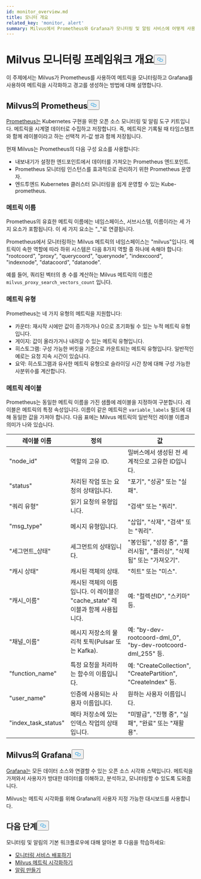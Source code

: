 ```yaml
---
id: monitor_overview.md
title: 모니터 개요
related_key: 'monitor, alert'
summary: Milvus에서 Prometheus와 Grafana가 모니터링 및 알림 서비스에 어떻게 사용되는지 알아보세요.
---
```

<h1 id="Milvus-monitoring-framework-overview" class="common-anchor-header">Milvus 모니터링 프레임워크 개요<button data-href="#Milvus-monitoring-framework-overview" class="anchor-icon" translate="no">
      <svg translate="no"
        aria-hidden="true"
        focusable="false"
        height="20"
        version="1.1"
        viewBox="0 0 16 16"
        width="16"
      >
        <path
          fill="#0092E4"
          fill-rule="evenodd"
          d="M4 9h1v1H4c-1.5 0-3-1.69-3-3.5S2.55 3 4 3h4c1.45 0 3 1.69 3 3.5 0 1.41-.91 2.72-2 3.25V8.59c.58-.45 1-1.27 1-2.09C10 5.22 8.98 4 8 4H4c-.98 0-2 1.22-2 2.5S3 9 4 9zm9-3h-1v1h1c1 0 2 1.22 2 2.5S13.98 12 13 12H9c-.98 0-2-1.22-2-2.5 0-.83.42-1.64 1-2.09V6.25c-1.09.53-2 1.84-2 3.25C6 11.31 7.55 13 9 13h4c1.45 0 3-1.69 3-3.5S14.5 6 13 6z"
        ></path>
      </svg>
    </button></h1><p>이 주제에서는 Milvus가 Prometheus를 사용하여 메트릭을 모니터링하고 Grafana를 사용하여 메트릭을 시각화하고 경고를 생성하는 방법에 대해 설명합니다.</p>
<h2 id="Prometheus-in-Milvus" class="common-anchor-header">Milvus의 Prometheus<button data-href="#Prometheus-in-Milvus" class="anchor-icon" translate="no">
      <svg translate="no"
        aria-hidden="true"
        focusable="false"
        height="20"
        version="1.1"
        viewBox="0 0 16 16"
        width="16"
      >
        <path
          fill="#0092E4"
          fill-rule="evenodd"
          d="M4 9h1v1H4c-1.5 0-3-1.69-3-3.5S2.55 3 4 3h4c1.45 0 3 1.69 3 3.5 0 1.41-.91 2.72-2 3.25V8.59c.58-.45 1-1.27 1-2.09C10 5.22 8.98 4 8 4H4c-.98 0-2 1.22-2 2.5S3 9 4 9zm9-3h-1v1h1c1 0 2 1.22 2 2.5S13.98 12 13 12H9c-.98 0-2-1.22-2-2.5 0-.83.42-1.64 1-2.09V6.25c-1.09.53-2 1.84-2 3.25C6 11.31 7.55 13 9 13h4c1.45 0 3-1.69 3-3.5S14.5 6 13 6z"
        ></path>
      </svg>
    </button></h2><p><a href="https://prometheus.io/docs/introduction/overview/">Prometheus는</a> Kubernetes 구현을 위한 오픈 소스 모니터링 및 알림 도구 키트입니다. 메트릭을 시계열 데이터로 수집하고 저장합니다. 즉, 메트릭은 기록될 때 타임스탬프와 함께 레이블이라고 하는 선택적 키-값 쌍과 함께 저장됩니다.</p>
<p>현재 Milvus는 Prometheus의 다음 구성 요소를 사용합니다:</p>
<ul>
<li>내보내기가 설정한 엔드포인트에서 데이터를 가져오는 Prometheus 엔드포인트.</li>
<li>Prometheus 모니터링 인스턴스를 효과적으로 관리하기 위한 Prometheus 운영자.</li>
<li>엔드투엔드 Kubernetes 클러스터 모니터링을 쉽게 운영할 수 있는 Kube-prometheus.</li>
</ul>
<h3 id="Metric-names" class="common-anchor-header">메트릭 이름</h3><p>Prometheus의 유효한 메트릭 이름에는 네임스페이스, 서브시스템, 이름이라는 세 가지 요소가 포함됩니다. 이 세 가지 요소는 &quot;_&quot;로 연결됩니다.</p>
<p>Prometheus에서 모니터링하는 Milvus 메트릭의 네임스페이스는 &quot;milvus&quot;입니다. 메트릭이 속한 역할에 따라 하위 시스템은 다음 8가지 역할 중 하나에 속해야 합니다: &quot;rootcoord&quot;, &quot;proxy&quot;, &quot;querycoord&quot;, &quot;querynode&quot;, &quot;indexcoord&quot;, &quot;indexnode&quot;, &quot;datacoord&quot;, &quot;datanode&quot;.</p>
<p>예를 들어, 쿼리된 벡터의 총 수를 계산하는 Milvus 메트릭의 이름은 <code translate="no">milvus_proxy_search_vectors_count</code> 입니다.</p>
<h3 id="Metric-types" class="common-anchor-header">메트릭 유형</h3><p>Prometheus는 네 가지 유형의 메트릭을 지원합니다:</p>
<ul>
<li>카운터: 재시작 시에만 값이 증가하거나 0으로 초기화될 수 있는 누적 메트릭 유형입니다.</li>
<li>게이지: 값이 올라가거나 내려갈 수 있는 메트릭 유형입니다.</li>
<li>히스토그램: 구성 가능한 버킷을 기준으로 카운트되는 메트릭 유형입니다. 일반적인 예로는 요청 지속 시간이 있습니다.</li>
<li>요약: 히스토그램과 유사한 메트릭 유형으로 슬라이딩 시간 창에 대해 구성 가능한 사분위수를 계산합니다.</li>
</ul>
<h3 id="Metric-labels" class="common-anchor-header">메트릭 레이블</h3><p>Prometheus는 동일한 메트릭 이름을 가진 샘플에 레이블을 지정하여 구분합니다. 레이블은 메트릭의 특정 속성입니다. 이름이 같은 메트릭은 <code translate="no">variable_labels</code> 필드에 대해 동일한 값을 가져야 합니다. 다음 표에는 Milvus 메트릭의 일반적인 레이블 이름과 의미가 나와 있습니다.</p>
<table>
<thead>
<tr><th>레이블 이름</th><th>정의</th><th>값</th></tr>
</thead>
<tbody>
<tr><td>"node_id"</td><td>역할의 고유 ID.</td><td>밀버스에서 생성된 전 세계적으로 고유한 ID입니다.</td></tr>
<tr><td>"status"</td><td>처리된 작업 또는 요청의 상태입니다.</td><td>&quot;포기&quot;, &quot;성공&quot; 또는 &quot;실패&quot;.</td></tr>
<tr><td>"쿼리 유형"</td><td>읽기 요청의 유형입니다.</td><td>&quot;검색&quot; 또는 &quot;쿼리&quot;.</td></tr>
<tr><td>"msg_type"</td><td>메시지 유형입니다.</td><td>&quot;삽입&quot;, &quot;삭제&quot;, &quot;검색&quot; 또는 &quot;쿼리&quot;.</td></tr>
<tr><td>"세그먼트_상태"</td><td>세그먼트의 상태입니다.</td><td>&quot;봉인됨&quot;, &quot;성장 중&quot;, &quot;플러시됨&quot;, &quot;플러싱&quot;, &quot;삭제됨&quot; 또는 &quot;가져오기&quot;.</td></tr>
<tr><td>"캐시 상태"</td><td>캐시된 객체의 상태.</td><td>&quot;히트&quot; 또는 &quot;미스&quot;.</td></tr>
<tr><td>"캐시_이름"</td><td>캐시된 객체의 이름입니다. 이 레이블은 &quot;cache_state&quot; 레이블과 함께 사용됩니다.</td><td>예: &quot;컬렉션ID&quot;, &quot;스키마&quot; 등.</td></tr>
<tr><td>&quot;채널_이름&quot;</td><td>메시지 저장소의 물리적 토픽(Pulsar 또는 Kafka).</td><td>예: &quot;by-dev-rootcoord-dml_0&quot;, &quot;by-dev-rootcoord-dml_255&quot; 등.</td></tr>
<tr><td>"function_name"</td><td>특정 요청을 처리하는 함수의 이름입니다.</td><td>예: &quot;CreateCollection&quot;, &quot;CreatePartition&quot;, &quot;CreateIndex&quot; 등.</td></tr>
<tr><td>"user_name"</td><td>인증에 사용되는 사용자 이름입니다.</td><td>원하는 사용자 이름입니다.</td></tr>
<tr><td>"index_task_status"</td><td>메타 저장소에 있는 인덱스 작업의 상태입니다.</td><td>&quot;미발급&quot;, &quot;진행 중&quot;, &quot;실패&quot;, &quot;완료&quot; 또는 &quot;재활용&quot;.</td></tr>
</tbody>
</table>
<h2 id="Grafana-in-Milvus" class="common-anchor-header">Milvus의 Grafana<button data-href="#Grafana-in-Milvus" class="anchor-icon" translate="no">
      <svg translate="no"
        aria-hidden="true"
        focusable="false"
        height="20"
        version="1.1"
        viewBox="0 0 16 16"
        width="16"
      >
        <path
          fill="#0092E4"
          fill-rule="evenodd"
          d="M4 9h1v1H4c-1.5 0-3-1.69-3-3.5S2.55 3 4 3h4c1.45 0 3 1.69 3 3.5 0 1.41-.91 2.72-2 3.25V8.59c.58-.45 1-1.27 1-2.09C10 5.22 8.98 4 8 4H4c-.98 0-2 1.22-2 2.5S3 9 4 9zm9-3h-1v1h1c1 0 2 1.22 2 2.5S13.98 12 13 12H9c-.98 0-2-1.22-2-2.5 0-.83.42-1.64 1-2.09V6.25c-1.09.53-2 1.84-2 3.25C6 11.31 7.55 13 9 13h4c1.45 0 3-1.69 3-3.5S14.5 6 13 6z"
        ></path>
      </svg>
    </button></h2><p><a href="https://grafana.com/docs/grafana/latest/introduction/">Grafana는</a> 모든 데이터 소스와 연결할 수 있는 오픈 소스 시각화 스택입니다. 메트릭을 가져와서 사용자가 방대한 데이터를 이해하고, 분석하고, 모니터링할 수 있도록 도와줍니다.</p>
<p>Milvus는 메트릭 시각화를 위해 Grafana의 사용자 지정 가능한 대시보드를 사용합니다.</p>
<h2 id="Whats-next" class="common-anchor-header">다음 단계<button data-href="#Whats-next" class="anchor-icon" translate="no">
      <svg translate="no"
        aria-hidden="true"
        focusable="false"
        height="20"
        version="1.1"
        viewBox="0 0 16 16"
        width="16"
      >
        <path
          fill="#0092E4"
          fill-rule="evenodd"
          d="M4 9h1v1H4c-1.5 0-3-1.69-3-3.5S2.55 3 4 3h4c1.45 0 3 1.69 3 3.5 0 1.41-.91 2.72-2 3.25V8.59c.58-.45 1-1.27 1-2.09C10 5.22 8.98 4 8 4H4c-.98 0-2 1.22-2 2.5S3 9 4 9zm9-3h-1v1h1c1 0 2 1.22 2 2.5S13.98 12 13 12H9c-.98 0-2-1.22-2-2.5 0-.83.42-1.64 1-2.09V6.25c-1.09.53-2 1.84-2 3.25C6 11.31 7.55 13 9 13h4c1.45 0 3-1.69 3-3.5S14.5 6 13 6z"
        ></path>
      </svg>
    </button></h2><p>모니터링 및 알림의 기본 워크플로우에 대해 알아본 후 다음을 학습하세요:</p>
<ul>
<li><a href="/docs/ko/monitor.md">모니터링 서비스 배포하기</a></li>
<li><a href="/docs/ko/visualize.md">Milvus 메트릭 시각화하기</a></li>
<li><a href="/docs/ko/alert.md">알림 만들기</a></li>
</ul>
